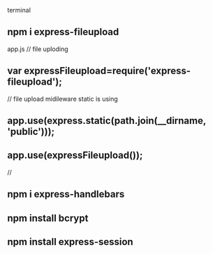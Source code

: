 
terminal
## npm i express-fileupload

app.js
// file uploding
## var expressFileupload=require('express-fileupload'); 

// file upload midileware static is using
## app.use(express.static(path.join(__dirname, 'public')));
## app.use(expressFileupload());

//
## npm i express-handlebars

## npm install bcrypt

## npm install express-session
